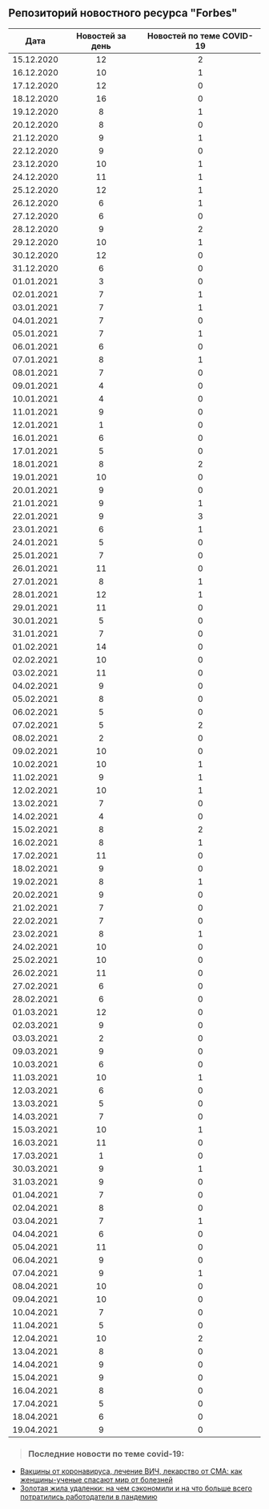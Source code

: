 ## Репозиторий новостного ресурса "Forbes"
Дата| Новостей за день| Новостей по теме COVID-19
------- | :-----: | :-----: 
15.12.2020 | 12 | 2 
16.12.2020 | 10 | 1 
17.12.2020 | 12 | 0 
18.12.2020 | 16 | 0 
19.12.2020 | 8 | 1 
20.12.2020 | 8 | 0 
21.12.2020 | 9 | 1 
22.12.2020 | 9 | 0 
23.12.2020 | 10 | 1 
24.12.2020 | 11 | 1 
25.12.2020 | 12 | 1 
26.12.2020 | 6 | 1 
27.12.2020 | 6 | 0 
28.12.2020 | 9 | 2 
29.12.2020 | 10 | 1 
30.12.2020 | 12 | 0 
31.12.2020 | 6 | 0 
01.01.2021 | 3 | 0 
02.01.2021 | 7 | 1 
03.01.2021 | 7 | 1 
04.01.2021 | 7 | 0 
05.01.2021 | 7 | 1 
06.01.2021 | 6 | 0 
07.01.2021 | 8 | 1 
08.01.2021 | 7 | 0 
09.01.2021 | 4 | 0 
10.01.2021 | 4 | 0 
11.01.2021 | 9 | 0 
12.01.2021 | 1 | 0 
16.01.2021 | 6 | 0 
17.01.2021 | 5 | 0 
18.01.2021 | 8 | 2 
19.01.2021 | 10 | 0 
20.01.2021 | 9 | 0 
21.01.2021 | 9 | 1 
22.01.2021 | 9 | 3 
23.01.2021 | 6 | 1 
24.01.2021 | 5 | 0 
25.01.2021 | 7 | 0 
26.01.2021 | 11 | 0 
27.01.2021 | 8 | 1 
28.01.2021 | 12 | 1 
29.01.2021 | 11 | 0 
30.01.2021 | 5 | 0 
31.01.2021 | 7 | 0 
01.02.2021 | 14 | 0 
02.02.2021 | 10 | 0 
03.02.2021 | 11 | 0 
04.02.2021 | 9 | 0 
05.02.2021 | 8 | 0 
06.02.2021 | 5 | 0 
07.02.2021 | 5 | 2 
08.02.2021 | 2 | 0 
09.02.2021 | 10 | 0 
10.02.2021 | 10 | 1 
11.02.2021 | 9 | 1 
12.02.2021 | 10 | 1 
13.02.2021 | 7 | 0 
14.02.2021 | 4 | 0 
15.02.2021 | 8 | 2 
16.02.2021 | 8 | 1 
17.02.2021 | 11 | 0 
18.02.2021 | 9 | 0 
19.02.2021 | 8 | 1 
20.02.2021 | 9 | 0 
21.02.2021 | 7 | 0 
22.02.2021 | 7 | 0 
23.02.2021 | 8 | 1 
24.02.2021 | 10 | 0 
25.02.2021 | 10 | 0 
26.02.2021 | 11 | 0 
27.02.2021 | 6 | 0 
28.02.2021 | 6 | 0 
01.03.2021 | 12 | 0 
02.03.2021 | 9 | 0 
03.03.2021 | 2 | 0 
09.03.2021 | 9 | 0 
10.03.2021 | 6 | 0 
11.03.2021 | 10 | 1 
12.03.2021 | 6 | 0 
13.03.2021 | 5 | 0 
14.03.2021 | 7 | 0 
15.03.2021 | 10 | 1 
16.03.2021 | 11 | 0 
17.03.2021 | 1 | 0 
30.03.2021 | 9 | 1 
31.03.2021 | 9 | 0 
01.04.2021 | 7 | 0 
02.04.2021 | 8 | 0 
03.04.2021 | 7 | 1 
04.04.2021 | 6 | 0 
05.04.2021 | 11 | 0 
06.04.2021 | 9 | 0 
07.04.2021 | 9 | 1 
08.04.2021 | 10 | 0 
09.04.2021 | 10 | 0 
10.04.2021 | 7 | 0 
11.04.2021 | 5 | 0 
12.04.2021 | 10 | 2 
13.04.2021 | 8 | 0 
14.04.2021 | 9 | 0 
15.04.2021 | 9 | 0 
16.04.2021 | 8 | 0 
17.04.2021 | 5 | 0 
18.04.2021 | 6 | 0 
19.04.2021 | 9 | 0 

> ### Последние новости по теме covid-19:
+ [Вакцины от коронавируса, лечение ВИЧ, лекарство от СМА: как женщины-ученые спасают мир от болезней](http://www.forbes.ru/forbes-woman/425923-vakciny-ot-koronavirusa-lechenie-vich-lekarstvo-ot-sma-kak-zhenshchiny-uchenye)
+ [Золотая жила удаленки: на чем сэкономили и на что больше всего потратились работодатели в пандемию](http://www.forbes.ru/biznes/425939-zolotaya-zhila-udalenki-na-chem-sekonomili-i-na-chto-bolshe-vsego-potratilis)
